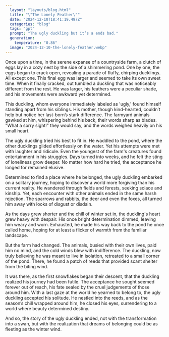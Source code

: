 ```yaml
---
  layout: "layouts/blog.html"
  title: "\"The Lonely Feather\""
  date: "2024-12-10T18:41:19.497Z"
  categories: "blog"
  tags: "gpt"
  prompt: "The ugly duckling but it’s a ends bad."
  generation: 
    temperature: "0.86"
  image: "2024-12-10-the-lonely-feather.webp"
---
```

Once upon a time, in the serene expanse of a countryside farm, a clutch of eggs lay in a cozy nest by the side of a shimmering pond. One by one, the eggs began to crack open, revealing a parade of fluffy, chirping ducklings. All except one. This final egg was larger and seemed to take its own sweet time. When it finally cracked, out tumbled a duckling that was noticeably different from the rest. He was larger, his feathers were a peculiar shade, and his movements were awkward yet determined.

This duckling, whom everyone immediately labeled as 'ugly,' found himself standing apart from his siblings. His mother, though kind-hearted, couldn’t help but notice her last-born’s stark difference. The farmyard animals gawked at him, whispering behind his back, their words sharp as blades. "What a sorry sight!" they would say, and the words weighed heavily on his small heart.

The ugly duckling tried his best to fit in. He waddled to the pond, where the other ducklings glided effortlessly on the water. Yet his attempts were met with laughter and ridicule. Even the youngest of the farm's creatures found entertainment in his struggles. Days turned into weeks, and he felt the sting of loneliness grow deeper. No matter how hard he tried, the acceptance he longed for remained elusive.

Determined to find a place where he belonged, the ugly duckling embarked on a solitary journey, hoping to discover a world more forgiving than his current reality. He wandered through fields and forests, seeking solace and kinship. Yet, each encounter with other animals ended in the same harsh rejection. The sparrows and rabbits, the deer and even the foxes, all turned him away with looks of disgust or disdain.

As the days grew shorter and the chill of winter set in, the duckling's heart grew heavy with despair. His once bright determination dimmed, leaving him weary and worn. Exhausted, he made his way back to the pond he once called home, hoping for at least a flicker of warmth from the familiar landscape.

But the farm had changed. The animals, busied with their own lives, paid him no mind, and the cold winds blew with indifference. The duckling, now truly believing he was meant to live in isolation, retreated to a small corner of the pond. There, he found a patch of reeds that provided scant shelter from the biting wind.

It was there, as the first snowflakes began their descent, that the duckling realized his journey had been futile. The acceptance he sought seemed forever out of reach, his fate sealed by the cruel judgements of those around him. With a last gaze at the world he yearned to belong to, the ugly duckling accepted his solitude. He nestled into the reeds, and as the season’s chill wrapped around him, he closed his eyes, surrendering to a world where beauty determined destiny.

And so, the story of the ugly duckling ended, not with the transformation into a swan, but with the realization that dreams of belonging could be as fleeting as the winter wind.
